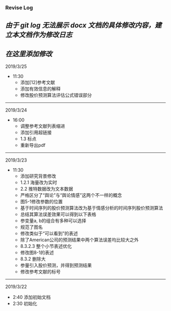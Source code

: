 ﻿### Revise Log
*由于 git log 无法展示 docx 文档的具体修改内容，建立本文档作为修改日志*
---
*在这里添加修改*
---
2019/3/25
+ 11:30
	- 添加[12]参考文献
	- 添加有效信息的解释	
	- 修改股价预测算法评估公式错误部分
---
2019/3/24
+ 16:00
	- 调整参考文献列表缩进
	- 添加引用超链接
	- 1.3 标点
	- 重新导出pdf

---
2019/3/23
+ 11:30 
	- 添加研究背景修改
	- 1.2.1 海量改为实时
	- 2.2 推特数据改为文本数据
	- 严格区分了“舆论”与“舆论情感”这两个不一样的概念
	- 图5-1修改参数的位置
	- 基于时间序列的股价预测算法改为基于情感分析的时间序列股价预测算法
	- 总结其算法误差效果可以得到以下表格
	- 参变量a, b的组合有多种可以选择
	- 规范了图名
	- 修改类似于“可以看到”的表述
	- 除了American公司的预测结果中两个算法误差均比较大之外
	- 8.3.2.3 整个小节表述优化
	- 修改图8-1的表述
	- 8.3.2 删除大
	- 参量引入股价预测，并得到预测结果
	- 修改参考文献的标号
---
2019/3/22 

+ 2:40 添加初始文档
+ 2:30 初始化
